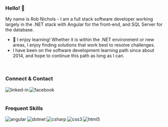 ### Hello! 👋
My name is Rob Nichols - I am a full stack software developer working largely in the .NET stack with Angular for the front-end, and SQL Server for the database.

- 🌱 I enjoy learning! Whether it is within the .NET environment or new areas, I enjoy finding solutions that work best to resolve challenges.
- I have been on the software development learning path since about 2014, and hope to continue this path as long as I can.
<br>

### Connect & Contact
[<img align="left" alt="linked-in" src="https://img.shields.io/badge/linkedin-%230077B5.svg?&style=for-the-badge&logo=linkedin&logoColor=white" />](https://www.linkedin.com/in/rob-nichols-idaho/)

[<img align="left" alt="facebook" src="https://img.shields.io/badge/facebook-%231877F2.svg?&style=for-the-badge&logo=facebook&logoColor=white" />](https://www.facebook.com/rob.nichols.9421/)
<br>
<br>

### Frequent Skills
<img align="left" alt="angular" src="https://img.shields.io/badge/Angular%20-%2320232a.svg?&style=for-the-badge&logo=angular&logoColor=white&labelColor=DD0031&color=838383" />
<img align="left" alt="dotnet" src="https://img.shields.io/badge/.NET%20-%2320232a.svg?&style=for-the-badge&logo=dotnet&logoColor=white&labelColor=512BD4&color=838383" />
<img align="left" alt="csharp" src="https://img.shields.io/badge/c sharp%20-%2320232a.svg?&style=for-the-badge&logo=csharp&logoColor=white&labelColor=239120&color=838383" />
<img align="left" alt="css3" src="https://img.shields.io/badge/css3%20-%2320232a.svg?&style=for-the-badge&logo=css3&logoColor=white&labelColor=1572B6&color=838383" />
<img align="left" alt="html5" src="https://img.shields.io/badge/html5%20-%2320232a.svg?&style=for-the-badge&logo=html5&logoColor=white&labelColor=E34F26&color=838383" />
<br>

<!--
**robNichols-unlimited/robNichols-unlimited** is a ✨ _special_ ✨ repository because its `README.md` (this file) appears on your GitHub profile.

Here are some ideas to get you started:

- 🔭 I’m currently working on ...
- 🌱 I’m currently learning ...
- 👯 I’m looking to collaborate on ...
- 🤔 I’m looking for help with ...
- 💬 Ask me about ...
- 📫 How to reach me: ...
- 😄 Pronouns: ...
- ⚡ Fun fact: ...
-->
